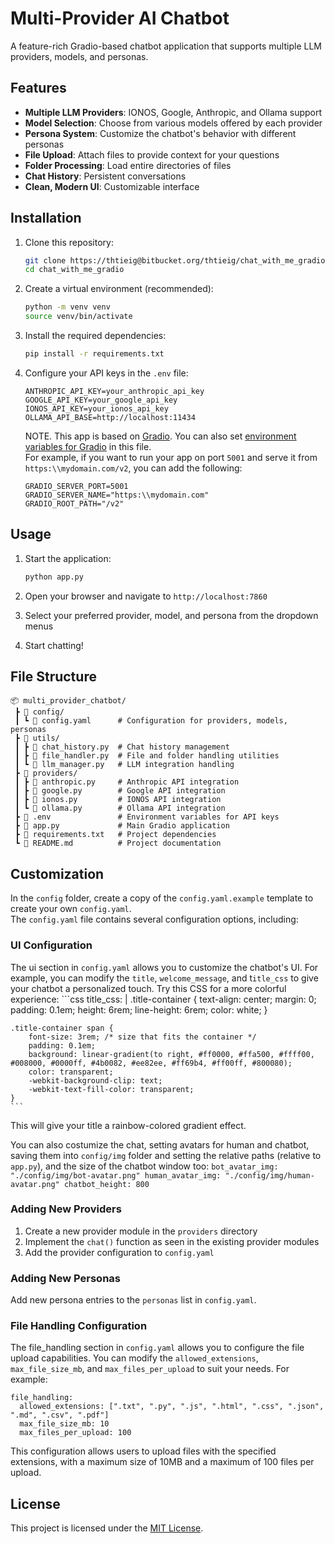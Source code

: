 # Multi-Provider AI Chatbot

A feature-rich Gradio-based chatbot application that supports multiple LLM providers, models, and personas.

## Features

- **Multiple LLM Providers**: IONOS, Google, Anthropic, and Ollama support
- **Model Selection**: Choose from various models offered by each provider
- **Persona System**: Customize the chatbot's behavior with different personas
- **File Upload**: Attach files to provide context for your questions
- **Folder Processing**: Load entire directories of files
- **Chat History**: Persistent conversations
- **Clean, Modern UI**: Customizable interface

## Installation

1. Clone this repository:
    ```bash
    git clone https://thtieig@bitbucket.org/thtieig/chat_with_me_gradio.git
    cd chat_with_me_gradio
    ```

2.  Create a virtual environment (recommended):
    ```bash
    python -m venv venv
    source venv/bin/activate  
    ```

3. Install the required dependencies:
   ```bash
   pip install -r requirements.txt
   ```

4. Configure your API keys in the `.env` file:
   ```
   ANTHROPIC_API_KEY=your_anthropic_api_key
   GOOGLE_API_KEY=your_google_api_key
   IONOS_API_KEY=your_ionos_api_key
   OLLAMA_API_BASE=http://localhost:11434
   ```
     
   NOTE. This app is based on [Gradio](https://www.gradio.app/). You can also set [environment variables for Gradio](https://www.gradio.app/guides/environment-variables) in this file.  
   For example, if you want to run your app on port `5001` and serve it from `https:\\mydomain.com/v2`, you can add the following:
   ```
   GRADIO_SERVER_PORT=5001
   GRADIO_SERVER_NAME="https:\\mydomain.com"
   GRADIO_ROOT_PATH="/v2"
   ```

## Usage

1. Start the application:
   ```bash
   python app.py
   ```

2. Open your browser and navigate to `http://localhost:7860`

3. Select your preferred provider, model, and persona from the dropdown menus

4. Start chatting!

## File Structure

```
📦 multi_provider_chatbot/
 ┣ 📂 config/
 ┃ ┗ 📜 config.yaml      # Configuration for providers, models, personas
 ┣ 📂 utils/
 ┃ ┣ 📜 chat_history.py  # Chat history management
 ┃ ┣ 📜 file_handler.py  # File and folder handling utilities
 ┃ ┗ 📜 llm_manager.py   # LLM integration handling
 ┣ 📂 providers/
 ┃ ┣ 📜 anthropic.py     # Anthropic API integration
 ┃ ┣ 📜 google.py        # Google API integration
 ┃ ┣ 📜 ionos.py         # IONOS API integration
 ┃ ┗ 📜 ollama.py        # Ollama API integration
 ┣ 📜 .env               # Environment variables for API keys
 ┣ 📜 app.py             # Main Gradio application
 ┣ 📜 requirements.txt   # Project dependencies
 ┗ 📜 README.md          # Project documentation
```

## Customization

In the `config` folder, create a copy of the `config.yaml.example` template to create your own `config.yaml`.   
The `config.yaml` file contains several configuration options, including:

### UI Configuration

The ui section in `config.yaml` allows you to customize the chatbot's UI. For example, you can modify the `title`, `welcome_message`, and t`itle_css` to give your chatbot a personalized touch. Try this CSS for a more colorful experience:
    ```css
    title_css: |
    .title-container {
        text-align: center;
        margin: 0;
        padding: 0.1em;
        height: 6rem; 
        line-height: 6rem; 
        color: white; 
    }

    .title-container span {
        font-size: 3rem; /* size that fits the container */
        padding: 0.1em;
        background: linear-gradient(to right, #ff0000, #ffa500, #ffff00, #008000, #0000ff, #4b0082, #ee82ee, #ff69b4, #ff00ff, #800080);
        color: transparent;
        -webkit-background-clip: text;
        -webkit-text-fill-color: transparent;
    }
    ```
This will give your title a rainbow-colored gradient effect.  

You can also costumize the chat, setting avatars for human and chatbot, saving them into `config/img` folder and setting the relative paths (relative to `app.py`), and the size of the chatbot window too:
    ```
    bot_avatar_img: "./config/img/bot-avatar.png"
    human_avatar_img: "./config/img/human-avatar.png"
    chatbot_height: 800
    ```


### Adding New Providers

1. Create a new provider module in the `providers` directory
2. Implement the `chat()` function as seen in the existing provider modules
3. Add the provider configuration to `config.yaml`

### Adding New Personas

Add new persona entries to the `personas` list in `config.yaml`.

### File Handling Configuration

The file_handling section in `config.yaml` allows you to configure the file upload capabilities. You can modify the `allowed_extensions`, `max_file_size_mb`, and `max_files_per_upload` to suit your needs. For example:

```
file_handling:
  allowed_extensions: [".txt", ".py", ".js", ".html", ".css", ".json", ".md", ".csv", ".pdf"]
  max_file_size_mb: 10
  max_files_per_upload: 100
```
This configuration allows users to upload files with the specified extensions, with a maximum size of 10MB and a maximum of 100 files per upload.

## License

This project is licensed under the [MIT License](https://opensource.org/licenses/MIT).